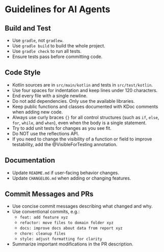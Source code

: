 # Guidelines for AI Agents

## Build and Test

- Use `gradle`, not `gradlew`.
- Use `gradle build` to build the whole project.
- Use `gradle check` to run all tests.
- Ensure tests pass before committing code.

## Code Style

- Kotlin sources are in `src/main/kotlin` and tests in `src/test/kotlin`.
- Use four spaces for indentation and keep lines under 120 characters.
- End every file with a single newline.
- Do not add dependencies. Only use the available libraries.
- Keep public functions and classes documented with KDoc comments when adding new code.
- Always use curly braces `{}` for all control structures (such as `if`, `else`, `for`, `while`, and `when`), even when the body is a single statement.
- Try to add unit tests for changes as you see fit.
- Do NOT use the reflections API.
- If you need to change the visibility of a function or field to improve testability, add the @VisibleForTesting annotation.

## Documentation

- Update `README.md` if user-facing behavior changes.
- Update `CHANGELOG.md` when adding or changing features.

## Commit Messages and PRs

- Use concise commit messages describing what changed and why.
- Use conventional commits, e.g.:
    - `feat: add feature xyz`
    - `refactor: move files to domain folder xyz`
    - `docs: improve docs about data from report xyz`
    - `chore: cleanup files`
    - `style: adjust formatting for clarity`
- Summarize important modifications in the PR description.
